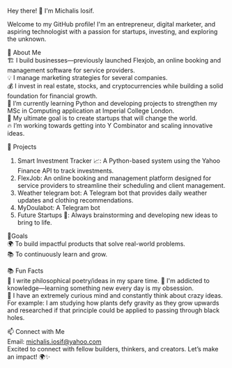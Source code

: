 Hey there! 👋 I'm Michalis Iosif.  

Welcome to my GitHub profile! I'm an entrepreneur, digital marketer, and aspiring technologist with a passion for startups, investing, and exploring the unknown.

🚀 About Me  
🏗️ I build businesses—previously launched Flexjob, an online booking and management software for service providers.  
💡 I manage marketing strategies for several companies.  
💰 I invest in real estate, stocks, and cryptocurrencies while building a solid foundation for financial growth.  
🌱 I’m currently learning Python and developing projects to strengthen my MSc in Computing application at Imperial College London.  
🎯 My ultimate goal is to create startups that will change the world.  
🔥 I’m working towards getting into Y Combinator and scaling innovative ideas.  

📂 Projects  
1. Smart Investment Tracker 📈: A Python-based system using the Yahoo Finance API to track investments.  
2. FlexJob: An online booking and management platform designed for service providers to streamline their scheduling and client management.   
3. Weather telegram bot: A Telegram bot that provides daily weather updates and clothing recommendations.  
4. MyDoulabot: A Telegram bot
5. Future Startups 🚀: Always brainstorming and developing new ideas to bring to life.  

🎯Goals    
🌍 To build impactful products that solve real-world problems.  
📚 To continuously learn and grow.

📚 Fun Facts  
📖 I write philosophical poetry/ideas in my spare time.
🧠 I'm addicted to knowledge—learning something new every day is my obsession.  
🔬 I have an extremely curious mind and constantly think about crazy ideas.  
For example: I am studying how plants defy gravity as they grow upwards and researched if that principle could be applied to passing through black holes.  

📫 Connect with Me  
Email: michalis.iosif@yahoo.com  
Excited to connect with fellow builders, thinkers, and creators. Let’s make an impact! 🌍✨



<!---
MichalisIosif/MichalisIosif is a ✨ special ✨ repository because its `README.md` (this file) appears on your GitHub profile.
You can click the Preview link to take a look at your changes.
--->
